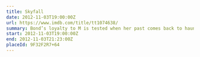 ```yaml
---
title: Skyfall
date: 2012-11-03T19:00:00Z
url: https://www.imdb.com/title/tt1074638/
summary: Bond’s loyalty to M is tested when her past comes back to haunt her. When MI6 comes under attack, 007 must track down and destroy the threat, no matter how personal the cost.
start: 2012-11-03T19:00:00Z
end: 2012-11-03T21:23:00Z
placeId: 9F32F2R7+64
---
```


